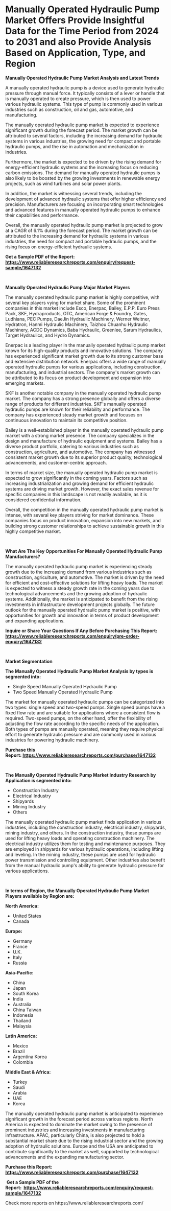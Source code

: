 <p><h1>Manually Operated Hydraulic Pump Market Offers Provide Insightful Data for the Time Period from 2024 to 2031 and also Provide Analysis Based on Application, Type, and Region</h1></p><p><strong>Manually Operated Hydraulic Pump Market Analysis and Latest Trends</strong></p>
<p><p>A manually operated hydraulic pump is a device used to generate hydraulic pressure through manual force. It typically consists of a lever or handle that is manually operated to create pressure, which is then used to power various hydraulic systems. This type of pump is commonly used in various industries such as construction, oil and gas, automotive, and manufacturing.</p><p>The manually operated hydraulic pump market is expected to experience significant growth during the forecast period. The market growth can be attributed to several factors, including the increasing demand for hydraulic systems in various industries, the growing need for compact and portable hydraulic pumps, and the rise in automation and mechanization in industries.</p><p>Furthermore, the market is expected to be driven by the rising demand for energy-efficient hydraulic systems and the increasing focus on reducing carbon emissions. The demand for manually operated hydraulic pumps is also likely to be boosted by the growing investments in renewable energy projects, such as wind turbines and solar power plants.</p><p>In addition, the market is witnessing several trends, including the development of advanced hydraulic systems that offer higher efficiency and precision. Manufacturers are focusing on incorporating smart technologies and advanced features in manually operated hydraulic pumps to enhance their capabilities and performance.</p><p>Overall, the manually operated hydraulic pump market is projected to grow at a CAGR of 6.1% during the forecast period. The market growth can be attributed to the increasing demand for hydraulic systems in various industries, the need for compact and portable hydraulic pumps, and the rising focus on energy-efficient hydraulic systems.</p></p>
<p><strong>Get a Sample PDF of the Report:&nbsp; <a href="https://www.reliableresearchreports.com/enquiry/request-sample/1647132">https://www.reliableresearchreports.com/enquiry/request-sample/1647132</a></strong></p>
<p>&nbsp;</p>
<p><strong>Manually Operated Hydraulic Pump Major Market Players</strong></p>
<p><p>The manually operated hydraulic pump market is highly competitive, with several key players vying for market share. Some of the prominent companies in this market include Esco, Enerpac, Bailey, E.P.P. Euro Press Pack, SKF, Hydraproducts, OTC, American Forge & Foundry, Gates, Ludhiana, PEC Pumps, DaeJin Hydraulic Machinery, Werner Weitner, Hydratron, Hanmi Hydraulic Machinery, Taizhou Chuanhu Hydraulic Machinery, ACDC Dynamics, Baba Hydraulic, Greenlee, Sarum Hydraulics, Target Hydraulics, and Hydro Dynamics.</p><p>Enerpac is a leading player in the manually operated hydraulic pump market known for its high-quality products and innovative solutions. The company has experienced significant market growth due to its strong customer base and extensive distribution network. Enerpac offers a wide range of manually operated hydraulic pumps for various applications, including construction, manufacturing, and industrial sectors. The company's market growth can be attributed to its focus on product development and expansion into emerging markets.</p><p>SKF is another notable company in the manually operated hydraulic pump market. The company has a strong presence globally and offers a diverse range of products for different industries. SKF's manually operated hydraulic pumps are known for their reliability and performance. The company has experienced steady market growth and focuses on continuous innovation to maintain its competitive position.</p><p>Bailey is a well-established player in the manually operated hydraulic pump market with a strong market presence. The company specializes in the design and manufacture of hydraulic equipment and systems. Bailey has a diverse product portfolio, catering to various industries such as construction, agriculture, and automotive. The company has witnessed consistent market growth due to its superior product quality, technological advancements, and customer-centric approach.</p><p>In terms of market size, the manually operated hydraulic pump market is expected to grow significantly in the coming years. Factors such as increasing industrialization and growing demand for efficient hydraulic systems are driving market growth. However, the exact sales revenue for specific companies in this landscape is not readily available, as it is considered confidential information.</p><p>Overall, the competition in the manually operated hydraulic pump market is intense, with several key players striving for market dominance. These companies focus on product innovation, expansion into new markets, and building strong customer relationships to achieve sustainable growth in this highly competitive market.</p></p>
<p>&nbsp;</p>
<p><strong>What Are The Key Opportunities For Manually Operated Hydraulic Pump Manufacturers?</strong></p>
<p><p>The manually operated hydraulic pump market is experiencing steady growth due to the increasing demand from various industries such as construction, agriculture, and automotive. The market is driven by the need for efficient and cost-effective solutions for lifting heavy loads. The market is expected to witness a steady growth rate in the coming years due to technological advancements and the growing adoption of hydraulic systems. Additionally, the market is anticipated to benefit from the rising investments in infrastructure development projects globally. The future outlook for the manually operated hydraulic pump market is positive, with opportunities for growth and innovation in terms of product development and expanding applications.</p></p>
<p><strong>Inquire or Share Your Questions If Any Before Purchasing This Report: <a href="https://www.reliableresearchreports.com/enquiry/pre-order-enquiry/1647132">https://www.reliableresearchreports.com/enquiry/pre-order-enquiry/1647132</a></strong></p>
<p>&nbsp;</p>
<p><strong>Market Segmentation</strong></p>
<p><strong>The Manually Operated Hydraulic Pump Market Analysis by types is segmented into:</strong></p>
<p><ul><li>Single Speed Manually Operated Hydraulic Pump</li><li>Two Speed Manually Operated Hydraulic Pump</li></ul></p>
<p><p>The market for manually operated hydraulic pumps can be categorized into two types: single speed and two-speed pumps. Single speed pumps have a fixed flow rate and are suitable for applications where a consistent flow is required. Two-speed pumps, on the other hand, offer the flexibility of adjusting the flow rate according to the specific needs of the application. Both types of pumps are manually operated, meaning they require physical effort to generate hydraulic pressure and are commonly used in various industries for powering hydraulic machinery.</p></p>
<p><strong>Purchase this Report:&nbsp;<a href="https://www.reliableresearchreports.com/purchase/1647132">https://www.reliableresearchreports.com/purchase/1647132</a></strong></p>
<p>&nbsp;</p>
<p><strong>The Manually Operated Hydraulic Pump Market Industry Research by Application is segmented into:</strong></p>
<p><ul><li>Construction Industry</li><li>Electrical Industry</li><li>Shipyards</li><li>Mining Industry</li><li>Others</li></ul></p>
<p><p>The manually operated hydraulic pump market finds application in various industries, including the construction industry, electrical industry, shipyards, mining industry, and others. In the construction industry, these pumps are used for lifting heavy loads and operating construction machinery. The electrical industry utilizes them for testing and maintenance purposes. They are employed in shipyards for various hydraulic operations, including lifting and leveling. In the mining industry, these pumps are used for hydraulic power transmission and controlling equipment. Other industries also benefit from the manual hydraulic pump's ability to generate hydraulic pressure for various applications.</p></p>
<p>&nbsp;</p>
<p><strong>In terms of Region, the Manually Operated Hydraulic Pump Market Players available by Region are:</strong></p>
<p>
    <p> <strong> North America: </strong>
        <ul>
            <li>United States</li>
            <li>Canada</li>
        </ul>
        </p> 
    <p> <strong> Europe: </strong>
        <ul>
            <li>Germany</li>
            <li>France</li>
            <li>U.K.</li>
            <li>Italy</li>
            <li>Russia</li>
        </ul>
        </p> 
    <p> <strong> Asia-Pacific: </strong>
        <ul>
            <li>China</li>
            <li>Japan</li>
            <li>South Korea</li>
            <li>India</li>
            <li>Australia</li>
            <li>China Taiwan</li>
            <li>Indonesia</li>
            <li>Thailand</li>
            <li>Malaysia</li>
        </ul>
        </p> 
    <p> <strong> Latin America: </strong>
        <ul>
            <li>Mexico</li>
            <li>Brazil</li>
            <li>Argentina Korea</li>
            <li>Colombia</li>
        </ul>
        </p> 
    <p> <strong> Middle East & Africa: </strong>
        <ul>
            <li>Turkey</li>
            <li>Saudi</li>
            <li>Arabia</li>
            <li>UAE</li>
            <li>Korea</li>
        </ul>
    </p>
    </p>
<p><p>The manually operated hydraulic pump market is anticipated to experience significant growth in the forecast period across various regions. North America is expected to dominate the market owing to the presence of prominent industries and increasing investments in manufacturing infrastructure. APAC, particularly China, is also projected to hold a substantial market share due to the rising industrial sector and the growing adoption of hydraulic solutions. Europe and the USA are anticipated to contribute significantly to the market as well, supported by technological advancements and the expanding manufacturing sector.</p></p>
<p><strong>Purchase this Report: <a href="https://www.reliableresearchreports.com/purchase/1647132">https://www.reliableresearchreports.com/purchase/1647132</a></strong></p>
<p>&nbsp;<strong>Get a Sample PDF of the Report:&nbsp;&nbsp;<a href="https://www.reliableresearchreports.com/enquiry/request-sample/1647132">https://www.reliableresearchreports.com/enquiry/request-sample/1647132</a></strong></p>
<p><strong></strong></p>
<p>Check more reports on https://www.reliableresearchreports.com/</p>